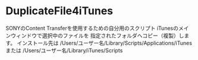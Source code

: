 # DuplicateFile4iTunes
SONYのContent Transferを使用するための自分用のスクリプト
iTunesのメインウィンドウで選択中のファイルを
指定されたフォルダへコピー（複製）します。
インストール先は
/Users/ユーザー名/Library/Scripts/Applications/iTunes
または
/Users/ユーザー名/Library/iTunes/Scripts

